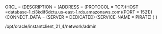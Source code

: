 ORCL = 
 (DESCRIPTION =
  (ADDRESS = (PROTOCOL = TCP)(HOST =database-1.ci3kdif6dctu.us-east-1.rds.amazonaws.com)(PORT = 1521))
   (CONNECT_DATA = 
    (SERVER = DEDICATED)
    (SERVICE-NAME = PIRATE)
    )
    )


/opt/oracle/instantclient_21_4/network/admin
